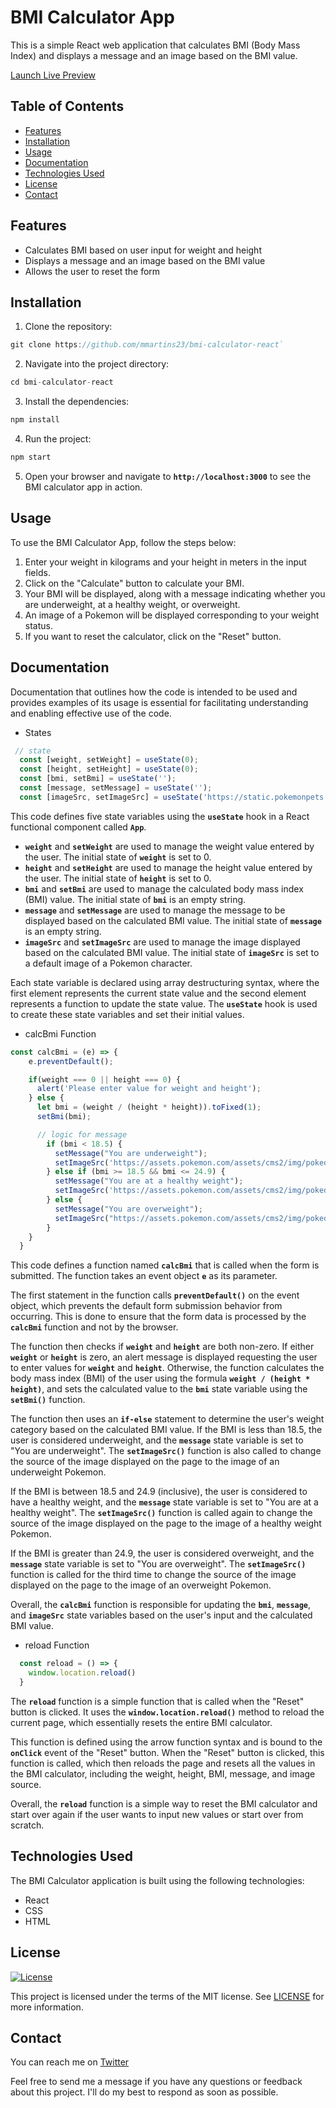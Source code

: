 # BMI Calculator App

This is a simple React web application that calculates BMI (Body Mass Index) and displays a message and an image based on the BMI value.

[Launch Live Preview](hhttps://cute-croissant-2587ec.netlify.app/)


## Table of Contents

- [Features](#features)
- [Installation](#installation)
- [Usage](#usage)
- [Documentation](#documentation)
- [Technologies Used](#technologies-used)
- [License](#license)
- [Contact](#contact)

## Features

- Calculates BMI based on user input for weight and height
- Displays a message and an image based on the BMI value
- Allows the user to reset the form

## Installation

1. Clone the repository:

```js
git clone https://github.com/mmartins23/bmi-calculator-react`
```

2. Navigate into the project directory:

```js
cd bmi-calculator-react
```

3. Install the dependencies:

```js
npm install
```

4. Run the project:

```js
npm start
```

5. Open your browser and navigate to **`http://localhost:3000`** to see the BMI calculator app in action.

## Usage

To use the BMI Calculator App, follow the steps below:


1. Enter your weight in kilograms and your height in meters in the input fields.
2. Click on the "Calculate" button to calculate your BMI.
3. Your BMI will be displayed, along with a message indicating whether you are underweight, at a healthy weight, or overweight.
4. An image of a Pokemon will be displayed corresponding to your weight status.
5. If you want to reset the calculator, click on the "Reset" button.

## Documentation
Documentation that outlines how the code is intended to be used and provides examples of its usage is essential for facilitating understanding and enabling effective use of the code. 

* States

```js
 // state
  const [weight, setWeight] = useState(0);
  const [height, setHeight] = useState(0);
  const [bmi, setBmi] = useState('');
  const [message, setMessage] = useState('');
  const [imageSrc, setImageSrc] = useState('https://static.pokemonpets.com/images/monsters-images-800-800/4228-Unown-Question.webp');
```

This code defines five state variables using the **`useState`** hook in a React functional component called **`App`**.

- **`weight`** and **`setWeight`** are used to manage the weight value entered by the user. The initial state of **`weight`** is set to 0.
- **`height`** and **`setHeight`** are used to manage the height value entered by the user. The initial state of **`height`** is set to 0.
- **`bmi`** and **`setBmi`** are used to manage the calculated body mass index (BMI) value. The initial state of **`bmi`** is an empty string.
- **`message`** and **`setMessage`** are used to manage the message to be displayed based on the calculated BMI value. The initial state of **`message`** is an empty string.
- **`imageSrc`** and **`setImageSrc`** are used to manage the image displayed based on the calculated BMI value. The initial state of **`imageSrc`** is set to a default image of a Pokemon character.

Each state variable is declared using array destructuring syntax, where the first element represents the current state value and the second element represents a function to update the state value. The **`useState`** hook is used to create these state variables and set their initial values.


* calcBmi Function

```js
const calcBmi = (e) => {
    e.preventDefault();

    if(weight === 0 || height === 0) {
      alert('Please enter value for weight and height');
    } else {
      let bmi = (weight / (height * height)).toFixed(1);
      setBmi(bmi);

      // logic for message
        if (bmi < 18.5) {
          setMessage("You are underweight");
          setImageSrc('https://assets.pokemon.com/assets/cms2/img/pokedex/full/069.png');
        } else if (bmi >= 18.5 && bmi <= 24.9) {
          setMessage("You are at a healthy weight");
          setImageSrc('https://assets.pokemon.com/assets/cms2/img/pokedex/full/107.png');
        } else {
          setMessage("You are overweight");
          setImageSrc("https://assets.pokemon.com/assets/cms2/img/pokedex/full/143.png");
        }
    }
  }
```

This code defines a function named **`calcBmi`** that is called when the form is submitted. The function takes an event object **`e`** as its parameter.

The first statement in the function calls **`preventDefault()`** on the event object, which prevents the default form submission behavior from occurring. This is done to ensure that the form data is processed by the **`calcBmi`** function and not by the browser.

The function then checks if **`weight`** and **`height`** are both non-zero. If either **`weight`** or **`height`** is zero, an alert message is displayed requesting the user to enter values for **`weight`** and **`height`**. Otherwise, the function calculates the body mass index (BMI) of the user using the formula **`weight / (height * height)`**, and sets the calculated value to the **`bmi`** state variable using the **`setBmi()`** function.

The function then uses an **`if-else`** statement to determine the user's weight category based on the calculated BMI value. If the BMI is less than 18.5, the user is considered underweight, and the **`message`** state variable is set to "You are underweight". The **`setImageSrc()`** function is also called to change the source of the image displayed on the page to the image of an underweight Pokemon.

If the BMI is between 18.5 and 24.9 (inclusive), the user is considered to have a healthy weight, and the **`message`** state variable is set to "You are at a healthy weight". The **`setImageSrc()`** function is called again to change the source of the image displayed on the page to the image of a healthy weight Pokemon.

If the BMI is greater than 24.9, the user is considered overweight, and the **`message`** state variable is set to "You are overweight". The **`setImageSrc()`** function is called for the third time to change the source of the image displayed on the page to the image of an overweight Pokemon.

Overall, the **`calcBmi`** function is responsible for updating the **`bmi`**, **`message`**, and **`imageSrc`** state variables based on the user's input and the calculated BMI value.


* reload Function

```js
  const reload = () => {
    window.location.reload()
  }
```

The **`reload`** function is a simple function that is called when the "Reset" button is clicked. It uses the **`window.location.reload()`** method to reload the current page, which essentially resets the entire BMI calculator.

This function is defined using the arrow function syntax and is bound to the **`onClick`** event of the "Reset" button. When the "Reset" button is clicked, this function is called, which then reloads the page and resets all the values in the BMI calculator, including the weight, height, BMI, message, and image source.

Overall, the **`reload`** function is a simple way to reset the BMI calculator and start over again if the user wants to input new values or start over from scratch.


## Technologies Used

The BMI Calculator application is built using the following technologies:

- React
- CSS
- HTML



## License

[![License](https://img.shields.io/badge/license-MIT-blue.svg)](https://opensource.org/licenses/MIT)

This project is licensed under the terms of the MIT license. See [LICENSE](LICENSE) for more information.


## Contact

You can reach me on [Twitter](https://twitter.com/23mmartins)


Feel free to send me a message if you have any questions or feedback about this project. I'll do my best to respond as soon as possible.
